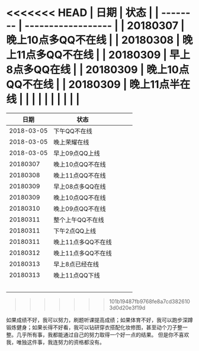 <<<<<<< HEAD
| 日期     | 状态               |
| -------- | ------------------ |
| 20180307 | 晚上10点多QQ不在线 |
| 20180308 | 晚上11点多QQ不在线 |
| 20180309 | 早上8点多QQ在线    |
| 20180309 | 晚上10点QQ不在线   |
| 20180309 | 晚上11点半在线     |
|          |                    |
|          |                    |
|          |                    |
=======
| 日期     | 状态             |  |  |  |
| -------- | ---------------- | -------- | -------- | -------- |
| 2018-03-05 | 下午QQ不在线         |  |  |  |
| 2018-03-05 | 晚上荣耀在线 |  |  |  |
| 2018-03-05 | 早上09点QQ上线  |  |  |  |
| 20180307 | 晚上10点QQ不在线 |  |  |  |
| 20180308 | 晚上11点QQ不在线 |  |  |  |
| 20180309 | 早上08点多QQ在线 |  |  |  |
| 20180309 | 晚上10点QQ不在线 |  |  |  |
| 20180310 | 晚上09点QQ不在线 |  |  |  |
| 20180311 | 整个上午QQ不在线 |  |  |  |
| 20180311 | 下午2点QQ上线 |  |  |  |
| 20180311 | 晚上11点多QQ不在线 |  |  |  |
| 20180312 | 晚上11点多QQ不在线 |  |  |  |
| 20180313 | 早上8点已经在线 |  |  |  |
| 20180313 | 晚上11点QQ下线 |  |  |  |
|  |  |  |  |  |
|  |  |  |  |  |
|  |  |  |  |  |
|  |  |  |  |  |
|  |  |  |  |  |
>>>>>>> 101b19487fb9768fe8a7cd3826103d0d20e3f19d

如果成绩不好，我可以努力，刷题听课提高成绩；如果体育不好，我可以跑步深蹲锻炼健身；如果长得不好看，我可以钻研穿衣搭配化妆修图，甚至动个刀子整一整。几乎所有事，我都能通过自己的努力取得一个好一点的结果。 但是你不喜欢我，唯独这件事，我连努力的资格都没有。